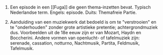 1. Een episode in een [[Fuga]] die geen thema-inzetten bevat. Typisch Nederlandse term. Engels: episode. Duits: Themafreie Partie.

2. Aanduiding van een muziekwerk dat bedoeld is om te "verstrooien" en te "onderhouden" zonder grote artistieke pretentie; achtergrondmuziek dus. Voorbeelden uit de 18e eeuw zijn er van Mozart, Haydn en Boccherini.
Andere vormen van openlucht- of tafelmuziek zijn: serenade, cassation, notturno, Nachtmusik, Partita, Feldmusik, Tafelmusik.